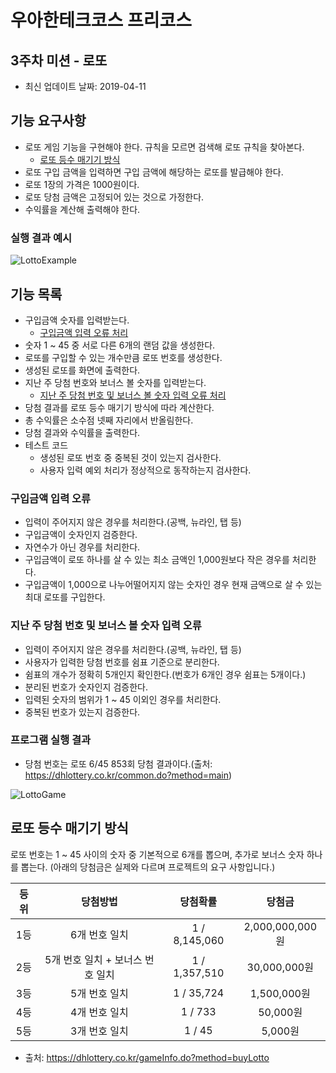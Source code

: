 # 우아한테크코스 프리코스

## 3주차 미션 - 로또
- 최신 업데이트 날짜: 2019-04-11

## 기능 요구사항
- 로또 게임 기능을 구현해야 한다. 규칙을 모르면 검색해 로또 규칙을 찾아본다.
  - [로또 등수 매기기 방식](#로또-등수-매기기-방식)
- 로또 구입 금액을 입력하면 구입 금액에 해당하는 로또를 발급해야 한다.
- 로또 1장의 가격은 1000원이다.
- 로또 당첨 금액은 고정되어 있는 것으로 가정한다.
- 수익률을 계산해 출력해야 한다.

### 실행 결과 예시

![LottoExample](https://user-images.githubusercontent.com/34755287/55927412-f723c880-5c4f-11e9-9f03-782bbd38727a.png)

## 기능 목록
- 구입금액 숫자를 입력받는다.
  - [구입금액 입력 오류 처리](#구입금액-입력-오류)
- 숫자 1 ~ 45 중 서로 다른 6개의 랜덤 값을 생성한다.
- 로또를 구입할 수 있는 개수만큼 로또 번호를 생성한다.
- 생성된 로또를 화면에 출력한다.
- 지난 주 당첨 번호와 보너스 볼 숫자를 입력받는다.
  - [지난 주 당첨 번호 및 보너스 볼 숫자 입력 오류 처리](#지난-주-당첨-번호-및-보너스-볼-숫자-입력-오류)
- 당첨 결과를 로또 등수 매기기 방식에 따라 계산한다.
- 총 수익률은 소수점 넷째 자리에서 반올림한다.
- 당첨 결과와 수익률을 출력한다.
- 테스트 코드
  - 생성된 로또 번호 중 중복된 것이 있는지 검사한다.
  - 사용자 입력 예외 처리가 정상적으로 동작하는지 검사한다.

### 구입금액 입력 오류
- 입력이 주어지지 않은 경우를 처리한다.(공백, 뉴라인, 탭 등)
- 구입금액이 숫자인지 검증한다.
- 자연수가 아닌 경우를 처리한다.
- 구입금액이 로또 하나를 살 수 있는 최소 금액인 1,000원보다 작은 경우를 처리한다.
- 구입금액이 1,000으로 나누어떨어지지 않는 숫자인 경우 현재 금액으로 살 수 있는 최대 로또를 구입한다.

### 지난 주 당첨 번호 및 보너스 볼 숫자 입력 오류
- 입력이 주어지지 않은 경우를 처리한다.(공백, 뉴라인, 탭 등)
- 사용자가 입력한 당첨 번호를 쉼표 기준으로 분리한다.
- 쉼표의 개수가 정확히 5개인지 확인한다.(번호가 6개인 경우 쉼표는 5개이다.)
- 분리된 번호가 숫자인지 검증한다.
- 입력된 숫자의 범위가 1 ~ 45 이외인 경우를 처리한다.
- 중복된 번호가 있는지 검증한다.

### 프로그램 실행 결과
- 당첨 번호는 로또 6/45 853회 당첨 결과이다.(출처: <https://dhlottery.co.kr/common.do?method=main>)

![LottoGame](https://user-images.githubusercontent.com/34755287/55927413-f7bc5f00-5c4f-11e9-8c20-dcfac483b472.png)

## 로또 등수 매기기 방식
로또 번호는 1 ~ 45 사이의 숫자 중 기본적으로 6개를 뽑으며, 추가로 보너스 숫자 하나를 뽑는다. (아래의 당첨금은 실제와 다르며 프로젝트의 요구 사항입니다.)

| 등위 | 당첨방법 | 당첨확률 | 당첨금 |
|:----:|:---------------------------------:|:-------------:|:---------------:|
| 1등 | 6개 번호 일치 | 1 / 8,145,060 | 2,000,000,000원 |
| 2등 | 5개 번호 일치  + 보너스 번호 일치 | 1 / 1,357,510 | 30,000,000원 |
| 3등 | 5개 번호 일치 | 1 / 35,724 | 1,500,000원 |
| 4등 | 4개 번호 일치 | 1 / 733 | 50,000원 |
| 5등 | 3개 번호 일치 | 1 / 45 | 5,000원 |

- 출처: <https://dhlottery.co.kr/gameInfo.do?method=buyLotto>
